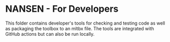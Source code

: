 # NANSEN - For Developers

This folder contains developer's tools for checking and testing code as well as 
packaging the toolbox to an mltbx file. The tools are integrated with GitHub 
actions but can also be run locally.
